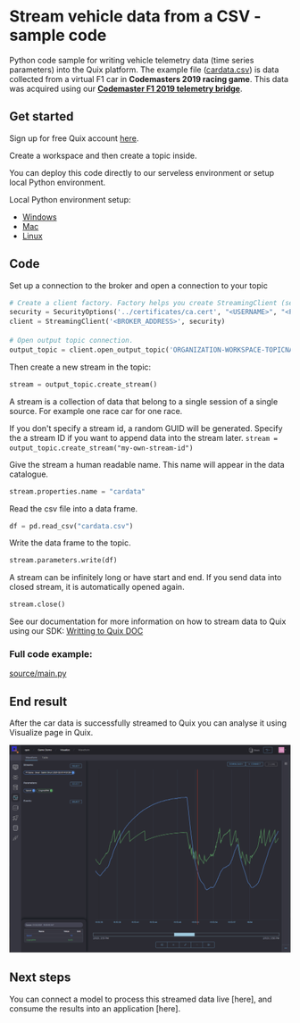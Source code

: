 # Stream vehicle data from a CSV - sample code
Python code sample for writing vehicle telemetry data (time series parameters) into the Quix platform. The example file ([cardata.csv](source/cardata.csv)) is data collected from a virtual F1 car in **Codemasters 2019 racing game**. This data was acquired using our [**Codemaster F1 2019 telemetry bridge**](https://github.com/quixai/Codemaster-F1-2019-telemetry). 

## Get started
Sign up for free Quix account [here](https://portal.platform.quix.ai/self-sign-up). 

Create a workspace and then create a topic inside. 

You can deploy this code directly to our serveless environment or setup local Python environment. 

Local Python environment setup:
 - [Windows](README_Windows.md)
 - [Mac](README_Mac.md)
 - [Linux](README_Linux.md)

## Code

Set up a connection to the broker and open a connection to your topic

```python
# Create a client factory. Factory helps you create StreamingClient (see below) a little bit easier
security = SecurityOptions('../certificates/ca.cert', "<USERNAME>", "<PASSWORD>")
client = StreamingClient('<BROKER_ADDRESS>', security)

# Open output topic connection.
output_topic = client.open_output_topic('ORGANIZATION-WORKSPACE-TOPICNAME')
```

Then create a new stream in the topic:

```python
stream = output_topic.create_stream()
```

A stream is a collection of data that belong to a single session of a single source. For example one race car for one race.

If you don't specify a stream id, a random GUID will be generated. Specify the a stream ID if you want to append data into the stream later.
`stream = output_topic.create_stream("my-own-stream-id")`

Give the stream a human readable name. This name will appear in the data catalogue.
```python
stream.properties.name = "cardata"
```

Read the csv file into a data frame.
```python
df = pd.read_csv("cardata.csv")
```

Write the data frame to the topic.
```python
stream.parameters.write(df)
```

A stream can be infinitely long or have start and end.
If you send data into closed stream, it is automatically opened again.
```python
stream.close()
```

See our documentation for more information on how to stream data to Quix using our SDK: [Writting to Quix DOC](https://documentation-40c5b57b-a938-4925-93a9-25df5a64e54f.platform.quix.ai/sdk/python-how-to/#writing-to-quix)

### Full code example:
[source/main.py](source/main.py)

## End result
After the car data is successfully streamed to Quix you can analyse it using Visualize page in Quix.

[![](quix.png )](quix.png "Visualize in Quix") 

## Next steps
You can connect a model to process this streamed data live [here], and consume the results into an application [here].
